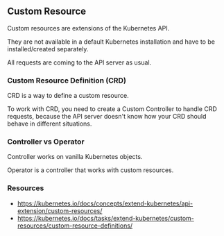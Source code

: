 ## Custom Resource

Custom resources are extensions of the Kubernetes API.

They are not available in a default Kubernetes installation
and have to be installed/created separately.

All requests are coming to the API server as usual.

### Custom Resource Definition (CRD)

CRD is a way to define a custom resource.

To work with CRD, you need to create a Custom Controller to handle
CRD requests, because the API server doesn't know how your CRD
should behave in different situations.

### Controller vs Operator

Controller works on vanilla Kubernetes objects.

Operator is a controller that works with custom resources.

### Resources

- https://kubernetes.io/docs/concepts/extend-kubernetes/api-extension/custom-resources/
- https://kubernetes.io/docs/tasks/extend-kubernetes/custom-resources/custom-resource-definitions/

